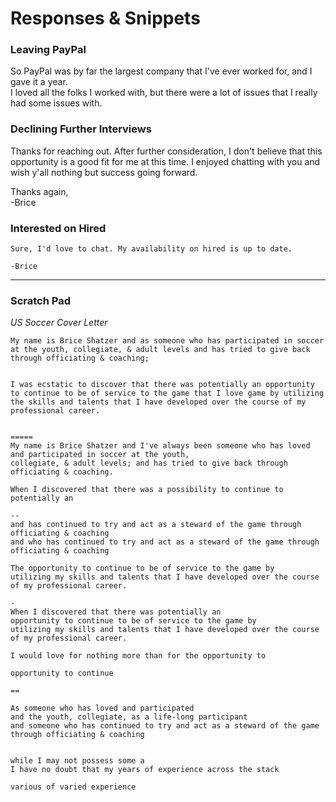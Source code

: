 # Responses & Snippets 

### Leaving PayPal 


So PayPal was by far the largest company that I've ever worked for, and I gave it a year.  
I loved all the folks I worked with, but there were a lot of issues that I really had some issues with.     

<!--
I was let go for violating a company policy.

I shared my frustration with something in a somewhat of a contentious manner, which actually wouldn't have been an issue if it wasn't in a slack channel w/ 800 people

...an inappropriate venue. 
-->

### Declining Further Interviews  

Thanks for reaching out. After further consideration, I don't believe that this opportunity is a good fit for me at this time. I enjoyed chatting with you and wish y'all nothing but success going forward.

Thanks again,  
-Brice


### Interested on Hired  
```
Sure, I'd love to chat. My availability on hired is up to date.

-Brice
```

---

### Scratch Pad

*US Soccer Cover Letter*
```
My name is Brice Shatzer and as someone who has participated in soccer at the youth, collegiate, & adult levels and has tried to give back through officiating & coaching; 


I was ecstatic to discover that there was potentially an opportunity to continue to be of service to the game that I love game by utilizing the skills and talents that I have developed over the course of my professional career.


=====
My name is Brice Shatzer and I've always been someone who has loved and participated in soccer at the youth, 
collegiate, & adult levels; and has tried to give back through officiating & coaching.

When I discovered that there was a possibility to continue to 
potentially an 

--
and has continued to try and act as a steward of the game through officiating & coaching 
and who has continued to try and act as a steward of the game through officiating & coaching 

The opportunity to continue to be of service to the game by
utilizing my skills and talents that I have developed over the course of my professional career. 

-
When I discovered that there was potentially an 
opportunity to continue to be of service to the game by
utilizing my skills and talents that I have developed over the course of my professional career.

I would love for nothing more than for the opportunity to 

opportunity to continue 

==

As someone who has loved and participated 
and the youth, collegiate, as a life-long participant 
and someone who has continued to try and act as a steward of the game through officiating & coaching 


while I may not possess some a 
I have no doubt that my years of experience across the stack 

various of varied experience 
```

